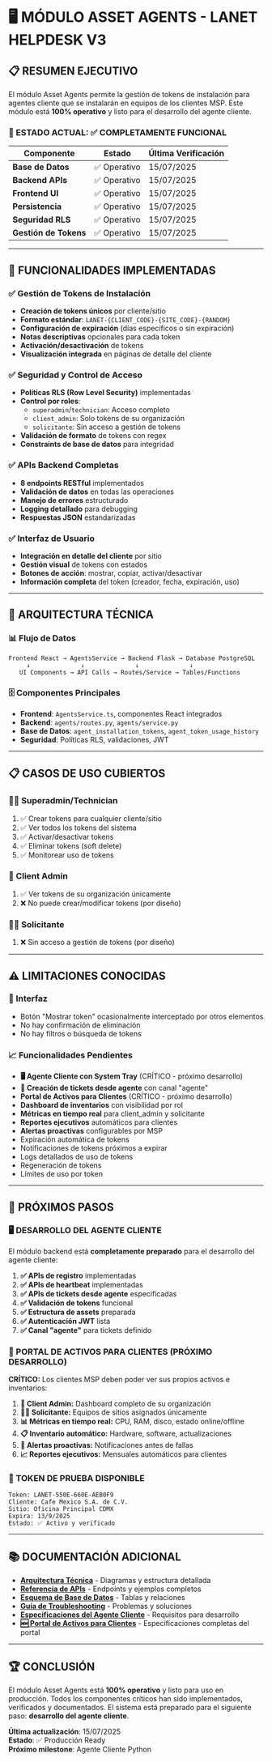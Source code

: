 # 🖥️ **MÓDULO ASSET AGENTS - LANET HELPDESK V3**

## **📋 RESUMEN EJECUTIVO**

El módulo Asset Agents permite la gestión de tokens de instalación para agentes cliente que se instalarán en equipos de los clientes MSP. Este módulo está **100% operativo** y listo para el desarrollo del agente cliente.

### **🎯 ESTADO ACTUAL: ✅ COMPLETAMENTE FUNCIONAL**

| **Componente** | **Estado** | **Última Verificación** |
|----------------|------------|-------------------------|
| **Base de Datos** | ✅ Operativo | 15/07/2025 |
| **Backend APIs** | ✅ Operativo | 15/07/2025 |
| **Frontend UI** | ✅ Operativo | 15/07/2025 |
| **Persistencia** | ✅ Operativo | 15/07/2025 |
| **Seguridad RLS** | ✅ Operativo | 15/07/2025 |
| **Gestión de Tokens** | ✅ Operativo | 15/07/2025 |

---

## **🚀 FUNCIONALIDADES IMPLEMENTADAS**

### **✅ Gestión de Tokens de Instalación**
- **Creación de tokens únicos** por cliente/sitio
- **Formato estándar**: `LANET-{CLIENT_CODE}-{SITE_CODE}-{RANDOM}`
- **Configuración de expiración** (días específicos o sin expiración)
- **Notas descriptivas** opcionales para cada token
- **Activación/desactivación** de tokens
- **Visualización integrada** en páginas de detalle del cliente

### **✅ Seguridad y Control de Acceso**
- **Políticas RLS (Row Level Security)** implementadas
- **Control por roles**:
  - `superadmin`/`technician`: Acceso completo
  - `client_admin`: Solo tokens de su organización
  - `solicitante`: Sin acceso a gestión de tokens
- **Validación de formato** de tokens con regex
- **Constraints de base de datos** para integridad

### **✅ APIs Backend Completas**
- **8 endpoints RESTful** implementados
- **Validación de datos** en todas las operaciones
- **Manejo de errores** estructurado
- **Logging detallado** para debugging
- **Respuestas JSON** estandarizadas

### **✅ Interfaz de Usuario**
- **Integración en detalle del cliente** por sitio
- **Gestión visual** de tokens con estados
- **Botones de acción**: mostrar, copiar, activar/desactivar
- **Información completa** del token (creador, fecha, expiración, uso)

---

## **🔧 ARQUITECTURA TÉCNICA**

### **📊 Flujo de Datos**
```
Frontend React → AgentsService → Backend Flask → Database PostgreSQL
     ↓              ↓              ↓              ↓
   UI Components → API Calls → Routes/Service → Tables/Functions
```

### **🗄️ Componentes Principales**
- **Frontend**: `AgentsService.ts`, componentes React integrados
- **Backend**: `agents/routes.py`, `agents/service.py`
- **Base de Datos**: `agent_installation_tokens`, `agent_token_usage_history`
- **Seguridad**: Políticas RLS, validaciones, JWT

---

## **📋 CASOS DE USO CUBIERTOS**

### **👨‍💼 Superadmin/Technician**
1. ✅ Crear tokens para cualquier cliente/sitio
2. ✅ Ver todos los tokens del sistema
3. ✅ Activar/desactivar tokens
4. ✅ Eliminar tokens (soft delete)
5. ✅ Monitorear uso de tokens

### **👤 Client Admin**
1. ✅ Ver tokens de su organización únicamente
2. ❌ No puede crear/modificar tokens (por diseño)

### **🙋‍♂️ Solicitante**
1. ❌ Sin acceso a gestión de tokens (por diseño)

---

## **⚠️ LIMITACIONES CONOCIDAS**

### **🔧 Interfaz**
- Botón "Mostrar token" ocasionalmente interceptado por otros elementos
- No hay confirmación de eliminación
- No hay filtros o búsqueda de tokens

### **📈 Funcionalidades Pendientes**
- **🖥️ Agente Cliente con System Tray** (CRÍTICO - próximo desarrollo)
- **🎫 Creación de tickets desde agente** con canal "agente"
- **Portal de Activos para Clientes** (CRÍTICO - próximo desarrollo)
- **Dashboard de inventarios** con visibilidad por rol
- **Métricas en tiempo real** para client_admin y solicitante
- **Reportes ejecutivos** automáticos para clientes
- **Alertas proactivas** configurables por MSP
- Expiración automática de tokens
- Notificaciones de tokens próximos a expirar
- Logs detallados de uso de tokens
- Regeneración de tokens
- Límites de uso por token

---

## **🎯 PRÓXIMOS PASOS**

### **🖥️ DESARROLLO DEL AGENTE CLIENTE**
El módulo backend está **completamente preparado** para el desarrollo del agente cliente:

1. **✅ APIs de registro** implementadas
2. **✅ APIs de heartbeat** implementadas
3. **✅ APIs de tickets desde agente** especificadas
4. **✅ Validación de tokens** funcional
5. **✅ Estructura de assets** preparada
6. **✅ Autenticación JWT** lista
7. **✅ Canal "agente"** para tickets definido

### **👥 PORTAL DE ACTIVOS PARA CLIENTES (PRÓXIMO DESARROLLO)**
**CRÍTICO:** Los clientes MSP deben poder ver sus propios activos e inventarios:

1. **🏢 Client Admin:** Dashboard completo de su organización
2. **🙋‍♂️ Solicitante:** Equipos de sitios asignados únicamente
3. **📊 Métricas en tiempo real:** CPU, RAM, disco, estado online/offline
4. **📋 Inventario automático:** Hardware, software, actualizaciones
5. **🚨 Alertas proactivas:** Notificaciones antes de fallas
6. **📈 Reportes ejecutivos:** Mensuales automáticos para clientes

### **🔑 TOKEN DE PRUEBA DISPONIBLE**
```
Token: LANET-550E-660E-AEB0F9
Cliente: Cafe Mexico S.A. de C.V.
Sitio: Oficina Principal CDMX
Expira: 13/9/2025
Estado: ✅ Activo y verificado
```

---

## **📚 DOCUMENTACIÓN ADICIONAL**

- **[Arquitectura Técnica](./architecture.md)** - Diagramas y estructura detallada
- **[Referencia de APIs](./api-reference.md)** - Endpoints y ejemplos completos
- **[Esquema de Base de Datos](./database-schema.md)** - Tablas y relaciones
- **[Guía de Troubleshooting](./troubleshooting.md)** - Problemas y soluciones
- **[Especificaciones del Agente Cliente](./agent-client-specs.md)** - Requisitos para desarrollo
- **[🆕 Portal de Activos para Clientes](./client-assets-portal.md)** - Especificaciones completas del portal

---

## **🏆 CONCLUSIÓN**

El módulo Asset Agents está **100% operativo** y listo para uso en producción. Todos los componentes críticos han sido implementados, verificados y documentados. El sistema está preparado para el siguiente paso: **desarrollo del agente cliente**.

**Última actualización**: 15/07/2025  
**Estado**: ✅ Producción Ready  
**Próximo milestone**: Agente Cliente Python
